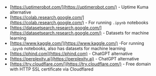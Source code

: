 - [https://uptimerobot.com/](https://uptimerobot.com/) - Uptime Kuma alternative
- [https://colab.research.google.com/](https://colab.research.google.com/) - For running `.ipynb` notebooks
- [https://datasetsearch.research.google.com/](https://datasetsearch.research.google.com/) - Datasets for machine learning
- [https://www.kaggle.com/](https://www.kaggle.com/) -For running `.ipynb` notebooks, also has datasets for machine learning
- [https://phind.com](https://phind.com) - ChatGPT alternative
- [https://perplexity.ai](https://perplexity.ai) - ChatGPT alternative
- [https://try.cloudflare.com/](https://try.cloudflare.com/) - Free domain with HTTP SSL certificate via Cloudflared